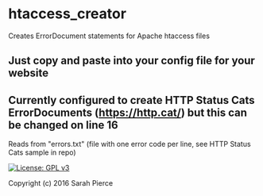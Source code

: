 # htaccess_creator
Creates ErrorDocument statements for Apache htaccess files

Just copy and paste into your config file for your website
---
Currently configured to create HTTP Status Cats ErrorDocuments (https://http.cat/)
but this can be changed on line 16
---
Reads from "errors.txt" (file with one error code per line, see HTTP Status Cats sample in repo)

[![License: GPL v3](https://img.shields.io/badge/License-GPL%20v3-blue.svg)](http://www.gnu.org/licenses/gpl-3.0)

Copyright (c) 2016 Sarah Pierce
